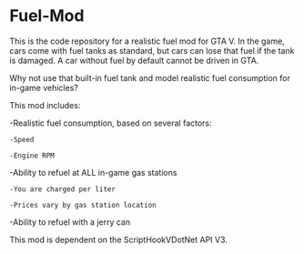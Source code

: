 # Fuel-Mod
This is the code repository for a realistic fuel mod for GTA V. In the game, cars come with fuel tanks as standard, but cars can lose that fuel if the tank is damaged. A car without fuel by default cannot be driven in GTA.

Why not use that built-in fuel tank and model realistic fuel consumption for in-game vehicles?

This mod includes:

-Realistic fuel consumption, based on several factors:

    -Speed

    -Engine RPM
    
-Ability to refuel at ALL in-game gas stations

    -You are charged per liter

    -Prices vary by gas station location
    
-Ability to refuel with a jerry can


This mod is dependent on the ScriptHookVDotNet API V3.
